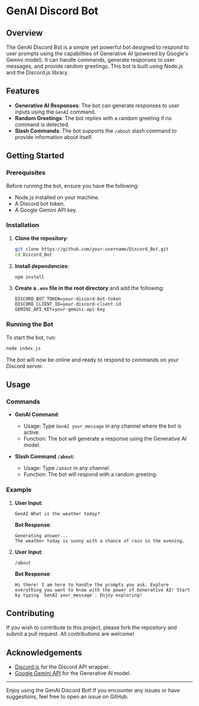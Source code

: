 # GenAI Discord Bot

## Overview

The GenAI Discord Bot is a simple yet powerful bot designed to respond to user prompts using the capabilities of Generative AI (powered by Google's Gemini model). It can handle commands, generate responses to user messages, and provide random greetings. This bot is built using Node.js and the Discord.js library.

## Features

- **Generative AI Responses**: The bot can generate responses to user inputs using the `GenAI` command.
- **Random Greetings**: The bot replies with a random greeting if no command is detected.
- **Slash Commands**: The bot supports the `/about` slash command to provide information about itself.

## Getting Started

### Prerequisites

Before running the bot, ensure you have the following:

- Node.js installed on your machine.
- A Discord bot token.
- A Google Gemini API key.

### Installation

1. **Clone the repository**:
    ```bash
    git clone https://github.com/your-username/Discord_Bot.git
    cd Discord_Bot
    ```

2. **Install dependencies**:
    ```bash
    npm install
    ```

3. **Create a `.env` file in the root directory** and add the following:
    ```plaintext
    DISCORD_BOT_TOKEN=your-discord-bot-token
    DISCORD_CLIENT_ID=your-discord-client-id
    GEMINI_API_KEY=your-gemini-api-key
    ```

### Running the Bot

To start the bot, run:

```bash
node index.js
```

The bot will now be online and ready to respond to commands on your Discord server.

## Usage

### Commands

- **GenAI Command**: 
    - Usage: Type `GenAI your_message` in any channel where the bot is active.
    - Function: The bot will generate a response using the Generative AI model.
  
- **Slash Command `/about`**:
    - Usage: Type `/about` in any channel.
    - Function: The bot will respond with a random greeting.

### Example

1. **User Input**:
   ```
   GenAI What is the weather today?
   ```
   **Bot Response**:
   ```
   Generating answer...
   The weather today is sunny with a chance of rain in the evening.
   ```

2. **User Input**:
   ```
   /about
   ```
   **Bot Response**:
   ```
   Hi there! I am here to handle the prompts you ask. Explore everything you want to know with the power of Generative AI! Start by typing `GenAI your_message`. Enjoy exploring!
   ```

## Contributing

If you wish to contribute to this project, please fork the repository and submit a pull request. All contributions are welcome!

## Acknowledgements

- [Discord.js](https://discord.js.org/) for the Discord API wrapper.
- [Google Gemini API](https://developers.google.com/generative-ai) for the Generative AI model.

---

Enjoy using the GenAI Discord Bot! If you encounter any issues or have suggestions, feel free to open an issue on GitHub.
